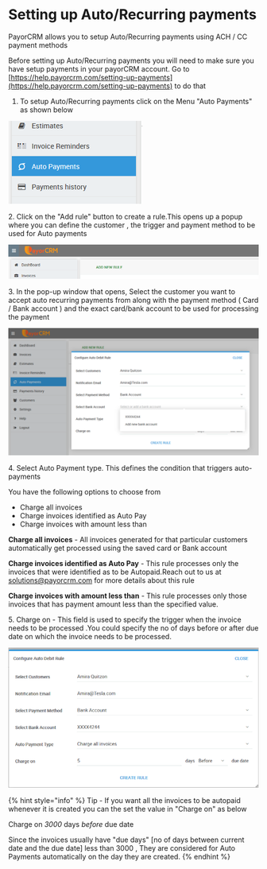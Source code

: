 # Setting up Auto/Recurring payments

PayorCRM allows you to setup Auto/Recurring payments using ACH / CC payment methods

Before setting up Auto/Recurring payments you will need to make sure you have setup payments in your payorCRM account. Go to  [https://help.payorcrm.com/setting-up-payments](https://help.payorcrm.com/setting-up-payments) to do that

1. To setup Auto/Recurring payments click on the Menu "Auto Payments" as shown below

![](<.gitbook/assets/image (20).png>)

&#x20;2\. Click on the "Add rule" button to create a rule.This opens up a popup where you can define the customer , the trigger and payment method to be used for Auto payments

![](<.gitbook/assets/image (27).png>)

3\. In the pop-up window that opens,  Select the customer you want to accept auto recurring payments from along with the payment method ( Card / Bank account ) and the exact card/bank account to be used for processing the payment

![Select bank account to be used for Auto Payments](<.gitbook/assets/image (15).png>)

4\. Select Auto Payment type. This defines the condition that triggers auto-payments

You have the following options to choose from

* Charge all invoices
* Charge invoices identified as Auto Pay
* Charge invoices with amount less than

**Charge all invoices** - All invoices generated for that particular customers automatically get processed using the saved card or Bank account

**Charge invoices identified as Auto Pay** - This rule processes only the invoices that were identified as to be Autopaid.Reach out to us at solutions@payorcrm.com for more details about this rule

**Charge invoices with amount less than** - This rule processes only those invoices that has payment amount less than the specified value.

5\. Charge on - This field is used to specify the trigger when the invoice needs to be processed .You could specify the no of days before or after due date on which the invoice needs to be processed.



![](<.gitbook/assets/image (5) (1).png>)

{% hint style="info" %}
Tip - If you want all the invoices to be autopaid whenever it is created you can the set the value in "Charge on" as below

Charge on  _3000_  days _before_ due date

Since the invoices usually have "due days" \[no of days between current date and the due date] less than 3000  , They are considered for Auto Payments automatically on the day they are created.
{% endhint %}
